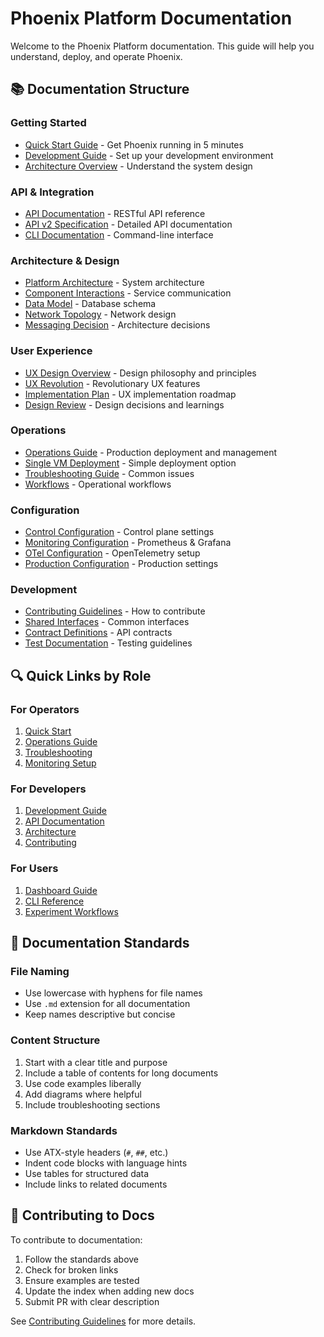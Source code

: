 # Phoenix Platform Documentation

Welcome to the Phoenix Platform documentation. This guide will help you understand, deploy, and operate Phoenix.

## 📚 Documentation Structure

### Getting Started
- [Quick Start Guide](../QUICKSTART.md) - Get Phoenix running in 5 minutes
- [Development Guide](../DEVELOPMENT_GUIDE.md) - Set up your development environment
- [Architecture Overview](architecture/PLATFORM_ARCHITECTURE.md) - Understand the system design

### API & Integration
- [API Documentation](api/) - RESTful API reference
- [API v2 Specification](api/PHOENIX_API_v2.md) - Detailed API documentation
- [CLI Documentation](../projects/phoenix-cli/README.md) - Command-line interface

### Architecture & Design
- [Platform Architecture](architecture/PLATFORM_ARCHITECTURE.md) - System architecture
- [Component Interactions](architecture/PHOENIX_COMPONENT_INTERACTIONS.mmd) - Service communication
- [Data Model](architecture/PHOENIX_DATA_MODEL.mmd) - Database schema
- [Network Topology](architecture/PHOENIX_NETWORK_TOPOLOGY.mmd) - Network design
- [Messaging Decision](architecture/MESSAGING_DECISION.md) - Architecture decisions

### User Experience
- [UX Design Overview](design/UX_DESIGN.md) - Design philosophy and principles
- [UX Revolution](design/ux-revolution-overview.md) - Revolutionary UX features
- [Implementation Plan](design/ux-implementation-plan.md) - UX implementation roadmap
- [Design Review](design/ux-design-review.md) - Design decisions and learnings

### Operations
- [Operations Guide](operations/OPERATIONS_GUIDE_COMPLETE.md) - Production deployment and management
- [Single VM Deployment](../deployments/single-vm/README.md) - Simple deployment option
- [Troubleshooting Guide](../deployments/single-vm/docs/troubleshooting.md) - Common issues
- [Workflows](../deployments/single-vm/docs/workflows.md) - Operational workflows

### Configuration
- [Control Configuration](../configs/control/README.md) - Control plane settings
- [Monitoring Configuration](../configs/monitoring/README.md) - Prometheus & Grafana
- [OTel Configuration](../configs/otel/README.md) - OpenTelemetry setup
- [Production Configuration](../configs/production/README.md) - Production settings

### Development
- [Contributing Guidelines](../CONTRIBUTING.md) - How to contribute
- [Shared Interfaces](../pkg/common/interfaces/README.md) - Common interfaces
- [Contract Definitions](../pkg/contracts/README.md) - API contracts
- [Test Documentation](../tests/e2e/README.md) - Testing guidelines

## 🔍 Quick Links by Role

### For Operators
1. [Quick Start](../QUICKSTART.md)
2. [Operations Guide](operations/OPERATIONS_GUIDE_COMPLETE.md)
3. [Troubleshooting](../deployments/single-vm/docs/troubleshooting.md)
4. [Monitoring Setup](../configs/monitoring/README.md)

### For Developers
1. [Development Guide](../DEVELOPMENT_GUIDE.md)
2. [API Documentation](api/)
3. [Architecture](architecture/PLATFORM_ARCHITECTURE.md)
4. [Contributing](../CONTRIBUTING.md)

### For Users
1. [Dashboard Guide](design/ux-revolution-overview.md)
2. [CLI Reference](../projects/phoenix-cli/README.md)
3. [Experiment Workflows](../deployments/single-vm/docs/workflows.md)

## 📖 Documentation Standards

### File Naming
- Use lowercase with hyphens for file names
- Use `.md` extension for all documentation
- Keep names descriptive but concise

### Content Structure
1. Start with a clear title and purpose
2. Include a table of contents for long documents
3. Use code examples liberally
4. Add diagrams where helpful
5. Include troubleshooting sections

### Markdown Standards
- Use ATX-style headers (`#`, `##`, etc.)
- Indent code blocks with language hints
- Use tables for structured data
- Include links to related documents

## 🤝 Contributing to Docs

To contribute to documentation:

1. Follow the standards above
2. Check for broken links
3. Ensure examples are tested
4. Update the index when adding new docs
5. Submit PR with clear description

See [Contributing Guidelines](../CONTRIBUTING.md) for more details.
